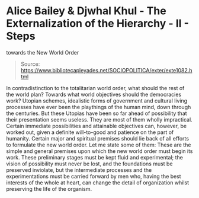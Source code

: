 # Alice Bailey & Djwhal Khul - The Externalization of the Hierarchy - II - Steps
towards the New World Order

> Source: https://www.bibliotecapleyades.net/SOCIOPOLITICA/exter/exte1082.html

In contradistinction to the totalitarian world order, what should the rest of the world plan? Towards what world objectives should the democracies work? Utopian schemes, idealistic forms of government and cultural living processes have ever been the playthings of the human mind, down through the centuries. But these Utopias have been so far ahead of possibility that their presentation seems useless. They are most of them wholly impractical.
Certain immediate possibilities and attainable objectives can, however, be worked out, given a definite will-to-good and patience on the part of humanity.
Certain major and spiritual premises should lie back of all efforts to formulate the new world order. Let me state some of them:
These are the simple and general premises upon which the new world order must begin its work. These preliminary stages must be kept fluid and experimental; the vision of possibility must never be lost, and the foundations must be preserved inviolate, but the intermediate processes and the experimentations must be carried forward by men who, having the best interests of the whole at heart, can change the detail of organization whilst preserving the life of the organism.
